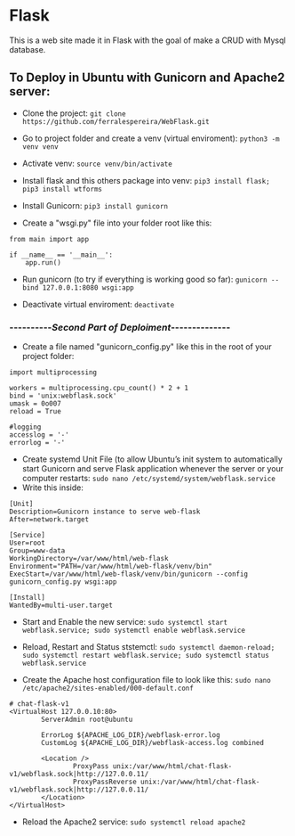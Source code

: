 # Flask
This is a web site made it in Flask with the goal of make a CRUD with Mysql database.

## To Deploy in Ubuntu with Gunicorn and Apache2 server:

* Clone the project:
`git clone https://github.com/ferralespereira/WebFlask.git`

* Go to project folder and create a venv (virtual enviroment):
`python3 -m venv venv`

* Activate venv:
`source venv/bin/activate`

* Install flask and this others package into venv:
`pip3 install flask; pip3 install wtforms`

* Install Gunicorn:
`pip3 install gunicorn`

* Create a "wsgi.py" file into your folder root like this:
```
from main import app

if __name__ == '__main__':
    app.run() 

```

* Run gunicorn (to try if everything is working good so far):
`gunicorn --bind 127.0.0.1:8080 wsgi:app`

* Deactivate virtual enviroment:
`deactivate`

### ----------*Second Part of Deploiment*--------------


* Create a file named "gunicorn_config.py" like this in the root of your project folder:
```
import multiprocessing

workers = multiprocessing.cpu_count() * 2 + 1
bind = 'unix:webflask.sock'
umask = 0o007
reload = True

#logging
accesslog = '-'
errorlog = '-'
```

* Create systemd Unit File (to allow Ubuntu’s init system to automatically start Gunicorn and serve Flask application whenever the server or your computer restarts:
`sudo nano /etc/systemd/system/webflask.service`
* Write this inside:
```
[Unit]
Description=Gunicorn instance to serve web-flask
After=network.target

[Service]
User=root
Group=www-data
WorkingDirectory=/var/www/html/web-flask
Environment="PATH=/var/www/html/web-flask/venv/bin"
ExecStart=/var/www/html/web-flask/venv/bin/gunicorn --config gunicorn_config.py wsgi:app

[Install]
WantedBy=multi-user.target
```

* Start and Enable the new service:
`sudo systemctl start webflask.service; sudo systemctl enable webflask.service`

* Reload, Restart and Status ststemctl:
`sudo systemctl daemon-reload; sudo systemctl restart webflask.service; sudo systemctl status webflask.service`

* Create the Apache host configuration file to look like this:
`sudo nano /etc/apache2/sites-enabled/000-default.conf`
```
# chat-flask-v1
<VirtualHost 127.0.0.10:80>
        ServerAdmin root@ubuntu

        ErrorLog ${APACHE_LOG_DIR}/webflask-error.log
        CustomLog ${APACHE_LOG_DIR}/webflask-access.log combined

        <Location />
                ProxyPass unix:/var/www/html/chat-flask-v1/webflask.sock|http://127.0.0.11/
                ProxyPassReverse unix:/var/www/html/chat-flask-v1/webflask.sock|http://127.0.0.11/
        </Location>
</VirtualHost>
```

* Reload the Apache2 service:
`sudo systemctl reload apache2`
